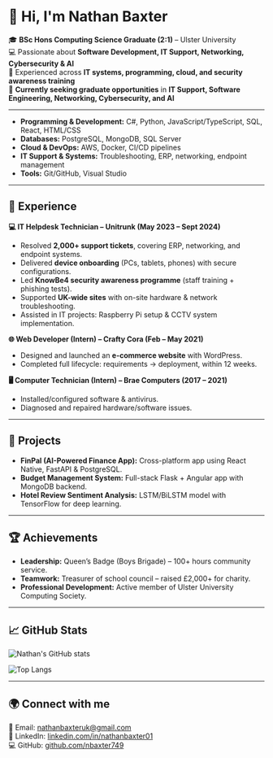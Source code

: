# 👋 Hi, I'm Nathan Baxter  

🎓 **BSc Hons Computing Science Graduate (2:1)** – Ulster University  
💻 Passionate about **Software Development, IT Support, Networking, Cybersecurity & AI**  
🚀 Experienced across **IT systems, programming, cloud, and security awareness training**  
📌 **Currently seeking graduate opportunities** in **IT Support, Software Engineering, Networking, Cybersecurity, and AI**  


---

- **Programming & Development:** C#, Python, JavaScript/TypeScript, SQL, React, HTML/CSS  
- **Databases:** PostgreSQL, MongoDB, SQL Server  
- **Cloud & DevOps:** AWS, Docker, CI/CD pipelines  
- **IT Support & Systems:** Troubleshooting, ERP, networking, endpoint management  
- **Tools:** Git/GitHub, Visual Studio

---

## 💼 Experience  

**💻 IT Helpdesk Technician – Unitrunk (May 2023 – Sept 2024)**  
- Resolved **2,000+ support tickets**, covering ERP, networking, and endpoint systems.  
- Delivered **device onboarding** (PCs, tablets, phones) with secure configurations.  
- Led **KnowBe4 security awareness programme** (staff training + phishing tests).  
- Supported **UK-wide sites** with on-site hardware & network troubleshooting.  
- Assisted in IT projects: Raspberry Pi setup & CCTV system implementation.  

**🌐 Web Developer (Intern) – Crafty Cora (Feb – May 2021)**  
- Designed and launched an **e-commerce website** with WordPress.  
- Completed full lifecycle: requirements → deployment, within 12 weeks.  

**🖥️ Computer Technician (Intern) – Brae Computers (2017 – 2021)**  
- Installed/configured software & antivirus.  
- Diagnosed and repaired hardware/software issues.  

---

## 🚧 Projects  

- **FinPal (AI-Powered Finance App):** Cross-platform app using React Native, FastAPI & PostgreSQL.  
- **Budget Management System:** Full-stack Flask + Angular app with MongoDB backend.  
- **Hotel Review Sentiment Analysis:** LSTM/BiLSTM model with TensorFlow for deep learning.  

---

## 🏆 Achievements  

- **Leadership:** Queen’s Badge (Boys Brigade) – 100+ hours community service.  
- **Teamwork:** Treasurer of school council – raised £2,000+ for charity.  
- **Professional Development:** Active member of Ulster University Computing Society.  

---

## 📈 GitHub Stats
![Nathan's GitHub stats](https://github-readme-stats.vercel.app/api?username=nbaxter749&show_icons=true&theme=radical)

![Top Langs](https://github-readme-stats.vercel.app/api/top-langs/?username=nbaxter749&layout=compact&theme=radical)

---

## 🌍 Connect with me
📧 Email: [nathanbaxteruk@gmail.com](mailto:nathanbaxteruk@gmail.com)  
💼 LinkedIn: [linkedin.com/in/nathanbaxter01](https://www.linkedin.com/in/nathanbaxter01/)  
💻 GitHub: [github.com/nbaxter749](https://github.com/nbaxter749)  

